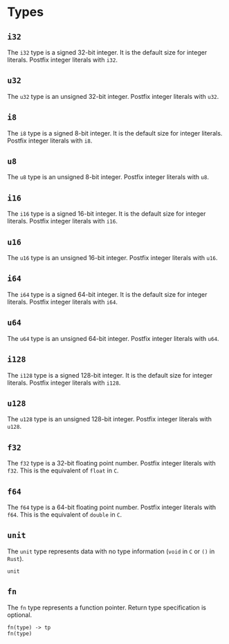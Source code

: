 # Types

## ```i32```
The ```i32``` type is a signed 32-bit integer. It is the default size for integer literals. Postfix integer literals with ```i32```.

## ```u32```
The ```u32``` type is an unsigned 32-bit integer. Postfix integer literals with ```u32```.

## ```i8```
The ```i8``` type is a signed 8-bit integer. It is the default size for integer literals. Postfix integer literals with ```i8```.

## ```u8```
The ```u8``` type is an unsigned 8-bit integer. Postfix integer literals with ```u8```.

## ```i16```
The ```i16``` type is a signed 16-bit integer. It is the default size for integer literals. Postfix integer literals with ```i16```.

## ```u16```
The ```u16``` type is an unsigned 16-bit integer. Postfix integer literals with ```u16```.

## ```i64```
The ```i64``` type is a signed 64-bit integer. It is the default size for integer literals. Postfix integer literals with ```i64```.

## ```u64```
The ```u64``` type is an unsigned 64-bit integer. Postfix integer literals with ```u64```.

## ```i128```
The ```i128``` type is a signed 128-bit integer. It is the default size for integer literals. Postfix integer literals with ```i128```.

## ```u128```
The ```u128``` type is an unsigned 128-bit integer. Postfix integer literals with ```u128```.

## ```f32```
The ```f32``` type is a 32-bit floating point number. Postfix integer literals with ```f32```. This is the equivalent of ```float``` in ```C```.

## ```f64```
The ```f64``` type is a 64-bit floating point number. Postfix integer literals with ```f64```. This is the equivalent of ```double``` in ```C```.

## ```unit```
The ```unit``` type represents data with no type information (```void``` in ```C``` or ```()``` in ```Rust```).
```
unit
```

## ```fn```
The ```fn``` type represents a function pointer. Return type specification is optional.
```
fn(type) -> tp
fn(type)
```